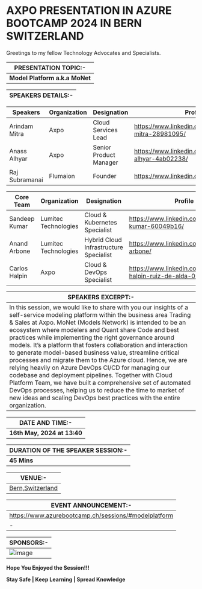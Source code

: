 # AXPO PRESENTATION IN AZURE BOOTCAMP 2024 IN BERN SWITZERLAND

Greetings to my fellow Technology Advocates and Specialists.

| __PRESENTATION TOPIC:-__ |
| --------- |
| __Model Platform a.k.a MoNet__ |

| __SPEAKERS DETAILS:-__ |
| --------- |

| __Speakers__ |  __Organization__ |  __Designation__ |  __Profile__ | 
| --------- |  --------- | --------- | --------- |
| Arindam Mitra | Axpo | Cloud Services Lead | https://www.linkedin.com/in/arindam-mitra-28981095/ |
| Anass Alhyar | Axpo | Senior Product Manager | https://www.linkedin.com/in/anass-alhyar-4ab02238/ |
| Raj Subramanai | Flumaion | Founder | https://www.linkedin.com/in/rajsubramani/ |

| __Core Team__ |  __Organization__ |  __Designation__ |  __Profile__ | 
| --------- |  --------- | --------- | --------- |
| Sandeep Kumar | Lumitec Technologies | Cloud & Kubernetes Specialist | https://www.linkedin.com/in/sandeep-kumar-60049b16/ |
| Anand Arbone | Lumitec Technologies | Hybrid Cloud Infrastructure Specialist | https://www.linkedin.com/in/anand-arbone/ |
| Carlos Halpin | Axpo | Cloud & DevOps Specialist | https://www.linkedin.com/in/carlos-r-halpin-ruiz-de-alda-0b6b63142/ |


| __SPEAKERS EXCERPT:-__ |
| --------- |
| In this session, we would like to share with you our insights of a self-service modeling platform within the business area Trading & Sales at Axpo. MoNet (Models Network) is intended to be an ecosystem where modelers and Quant share Code and best practices while implementing the right governance around models. It’s a platform that fosters collaboration and interaction to generate model-based business value, streamline critical processes and migrate them to the Azure cloud. Hence, we are relying heavily on Azure DevOps CI/CD for managing our codebase and deployment pipelines. Together with Cloud Platform Team, we have built a comprehensive set of automated DevOps processes, helping us to reduce the time to market of new ideas and scaling DevOps best practices with the entire organization. |

| __DATE AND TIME:-__ |
| --------- |
| __16th May, 2024 at 13:40__ |

| __DURATION OF THE SPEAKER SESSION:-__ |
| --------- |
| __45 Mins__ |

| __VENUE:-__ |
| --------- |
| [Bern,Switzerland](https://www.azurebootcamp.ch/location/) |

| __EVENT ANNOUNCEMENT:-__ |
| --------- |
| https://www.azurebootcamp.ch/sessions/#modelplatform |
| - |

| __SPONSORS:-__ |
| --------- |
| ![image](https://github.com/arindam0310018/16-May-2024-Model-Platform__Azure-Bootcamp-2024/assets/29681063/03791f66-da5c-45d4-978c-d62bbed477c5) |


__Hope You Enjoyed the Session!!!__

__Stay Safe | Keep Learning | Spread Knowledge__
